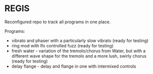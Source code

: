 # REGIS
Reconfigured repo to track all programs in one place.

Programs:
- vibrato and phaser with a particularly slow vibrato (ready for testing)
- ring mod with lfo controlled fuzz (ready for testing)
- fresh water - variation of the tremolo/chorus from Water, but with a different wave shape for the tremolo and a more lush, swirly chorus (ready for testing)
- delay flange - delay and flange in one with intermixed controls
